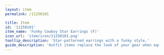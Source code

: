 ```yaml
---
layout: item
permalink: /11250101

title: Item
id: '11250101'
item_name: 'Funky Cowboy Star Earrings (F)'
icon_url: 'item/icon/11250101.png'
tooltip_description: 'Star-patterned earrings with a funky style.'
guide_description: 'Outfit items replace the look of your gear when equipped.'
---
```

